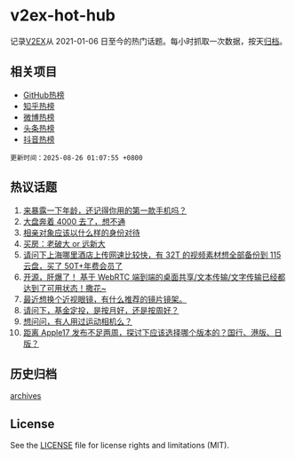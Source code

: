 # v2ex-hot-hub

 记录[V2EX](https://www.v2ex.com/)从 2021-01-06 日至今的热门话题。每小时抓取一次数据，按天[归档](archives)。
 
 ## 相关项目

- [GitHub热榜](https://github.com/lonnyzhang423/github-hot-hub)
- [知乎热榜](https://github.com/lonnyzhang423/zhihu-hot-hub)
- [微博热榜](https://github.com/lonnyzhang423/weibo-hot-hub)
- [头条热榜](https://github.com/lonnyzhang423/toutiao-hot-hub)
- [抖音热榜](https://github.com/lonnyzhang423/douyin-hot-hub)


 `更新时间：2025-08-26 01:07:55 +0800`

## 热议话题

1. [来暴露一下年龄，还记得你用的第一款手机吗？](https://www.v2ex.com/t/1154705)
1. [大盘奔着 4000 去了，想不通](https://www.v2ex.com/t/1154706)
1. [相亲对象应该以什么样的身份对待](https://www.v2ex.com/t/1154648)
1. [买房：老破大 or 远新大](https://www.v2ex.com/t/1154658)
1. [请问下上海哪里酒店上传网速比较快，有 32T 的视频素材想全部备份到 115 云盘，买了 50T+年费会员了](https://www.v2ex.com/t/1154712)
1. [开源，肝爆了！ 基于 WebRTC 端到端的桌面共享/文本传输/文字传输已经都达到了可用状态！撒花~](https://www.v2ex.com/t/1154676)
1. [最近想换个近视眼镜，有什么推荐的镜片镜架。](https://www.v2ex.com/t/1154651)
1. [请问下，基金定投，是按月好，还是按周好？](https://www.v2ex.com/t/1154655)
1. [想问问，有人用过运动相机么？](https://www.v2ex.com/t/1154697)
1. [距离 Apple17 发布不足两周，探讨下应该选择哪个版本的？国行、港版、日版？](https://www.v2ex.com/t/1154691)

## 历史归档

[archives](archives)

## License

See the [LICENSE](LICENSE) file for license rights and limitations (MIT).
